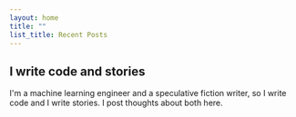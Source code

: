 ```yaml
---
layout: home
title: ""
list_title: Recent Posts
---
```


## I write code and stories

I'm a machine learning engineer and a speculative fiction writer, so I write code and I write stories. I post thoughts about both here.